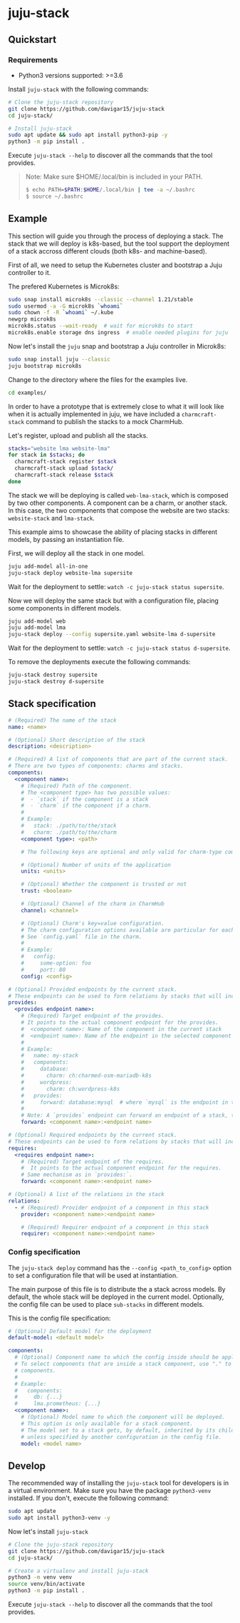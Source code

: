 <!-- Copyright 2021 Canonical Ltd.
See LICENSE file for licensing details. -->

# juju-stack

## Quickstart

### Requirements

- Python3 versions supported: >=3.6

Install `juju-stack` with the following commands:

```bash
# Clone the juju-stack repository
git clone https://github.com/davigar15/juju-stack
cd juju-stack/

# Install juju-stack
sudo apt update && sudo apt install python3-pip -y
python3 -m pip install .
```

Execute `juju-stack --help` to discover all the commands that the tool provides.

> Note: Make sure $HOME/.local/bin is included in your PATH.
>
> ```bash
> $ echo PATH=$PATH:$HOME/.local/bin | tee -a ~/.bashrc
> $ source ~/.bashrc
> ```

## Example

This section will guide you through the process of deploying a stack. The stack that we will deploy is k8s-based, but the tool support the deployment of a stack accross different clouds (both k8s- and machine-based).

First of all, we need to setup the Kubernetes cluster and bootstrap a Juju controller to it.

The prefered Kubernetes is Microk8s:

```bash
sudo snap install microk8s --classic --channel 1.21/stable
sudo usermod -a -G microk8s `whoami`
sudo chown -f -R `whoami` ~/.kube
newgrp microk8s
microk8s.status --wait-ready  # wait for microk8s to start
microk8s.enable storage dns ingress  # enable needed plugins for juju
```

Now let's install the `juju` snap and bootstrap a Juju controller in Microk8s:

```bash
sudo snap install juju --classic
juju bootstrap microk8s
```

Change to the directory where the files for the examples live.

```bash
cd examples/
```

In order to have a prototype that is extremely close to what it will look like when it is actually implemented in juju, we have included a `charmcraft-stack` command to publish the stacks to a mock CharmHub.

Let's register, upload and publish all the stacks.

```bash
stacks="website lma website-lma"
for stack in $stacks; do
  charmcraft-stack register $stack
  charmcraft-stack upload $stack/
  charmcraft-stack release $stack
done
```

The stack we will be deploying is called `web-lma-stack`, which is composed by two other components. A component can be a charm, or another stack. In this case, the two components that compose the website are two stacks: `website-stack` and `lma-stack`.

This example aims to showcase the ability of placing stacks in different models, by passing an instantiation file.

First, we will deploy all the stack in one model.

```bash
juju add-model all-in-one
juju-stack deploy website-lma supersite
```

Wait for the deployment to settle: `watch -c juju-stack status supersite`.

Now we will deploy the same stack but with a configuration file, placing some components in different models.

```bash
juju add-model web
juju add-model lma
juju-stack deploy --config supersite.yaml website-lma d-supersite
```

Wait for the deployment to settle: `watch -c juju-stack status d-supersite`.

To remove the deployments execute the following commands:

```bash
juju-stack destroy supersite
juju-stack destroy d-supersite
```

## Stack specification

```yaml
# (Required) The name of the stack
name: <name>

# (Optional) Short description of the stack
description: <description>

# (Required) A list of components that are part of the current stack.
# There are two types of components: charms and stacks.
components:
  <component name>:
    # (Required) Path of the component.
    # The <component type> has two possible values:
    #  - `stack` if the component is a stack
    #  - `charm` if the component if a charm.
    #
    # Example:
    #   stack: ./path/to/the/stack
    #   charm: ./path/to/the/charm
    <component type>: <path>

    # The following keys are optional and only valid for charm-type components

    # (Optional) Number of units of the application
    units: <units>

    # (Optional) Whether the component is trusted or not
    trust: <boolean>

    # (Optional) Channel of the charm in CharmHub
    channel: <channel>

    # (Optional) Charm's key=value configuration.
    # The charm configuration options available are particular for each individual charm.
    # See `config.yaml` file in the charm.
    #
    # Example:
    #   config:
    #     some-option: foo
    #     port: 80
    config: <config>

# (Optional) Provided endpoints by the current stack.
# These endpoints can be used to form relations by stacks that will include the current stack as a component.
provides:
  <provides endpoint name>:
    # (Required) Target endpoint of the provides.
    # It points to the actual component endpoint for the provides.
    #  <component name>: Name of the component in the current stack
    #  <endpoint name>: Name of the endpoint in the selected component
    #
    # Example:
    #   name: my-stack
    #   components:
    #     database:
    #       charm: ch:charmed-osm-mariadb-k8s
    #     wordpress:
    #       charm: ch:wordpress-k8s
    #   provides:
    #     forward: database:mysql  # where `mysql` is the endpoint in the `database` component.
    #
    # Note: A `provides` endpoint can forward an endpoint of a stack, that itself forwards to a charm endpoint.
    forward: <component name>:<endpoint name>

# (Optional) Required endpoints by the current stack.
# These endpoints can be used to form relations by stacks that will include the current stack as a component.
requires:
  <requires endpoint name>:
    # (Required) Target endpoint of the requires.
    #  It points to the actual component endpoint for the requires.
    # Same mechanism as in `provides:`.
    forward: <component name>:<endpoint name>

# (Optional) A list of the relations in the stack
relations:
  - # (Required) Provider endpoint of a component in this stack
    provider: <component name>:<endpoint name>

    # (Required) Requirer endpoint of a component in this stack
    requirer: <component name>:<endpoint name>
```

### Config specification

The `juju-stack deploy` command has the `--config <path_to_config>` option to set a configuration file that will be used at instantiation.

The main purpose of this file is to distribute the a stack across models. By default, the whole stack will be deployed in the current model. Optionally, the config file can be used to place `sub-stacks` in different models.

This is the config file specification:

```yaml
# (Optional) Default model for the deployment
default-model: <default model>

components:
  # (Optional) Component name to which the config inside should be applied to.
  # To select components that are inside a stack component, use "." to join the two (or more)
  # components.
  #
  # Example:
  #   components:
  #     db: {...}
  #     lma.prometheus: {...}
  <component name>:
    # (Optional) Model name to which the component will be deployed.
    # This option is only available for a stack component.
    # The model set to a stack gets, by default, inherited by its child components,
    # unless specified by another configuration in the config file.
    model: <model name>
```

## Develop

The recommended way of installing the `juju-stack` tool for developers is in a virtual environment. Make sure you have the package `python3-venv` installed. If you don't, execute the following command:

```bash
sudo apt update
sudo apt install python3-venv -y
```

Now let's install `juju-stack`

```bash
# Clone the juju-stack repository
git clone https://github.com/davigar15/juju-stack
cd juju-stack/

# Create a virtualenv and install juju-stack
python3 -m venv venv
source venv/bin/activate
python3 -m pip install .
```

Execute `juju-stack --help` to discover all the commands that the tool provides.
